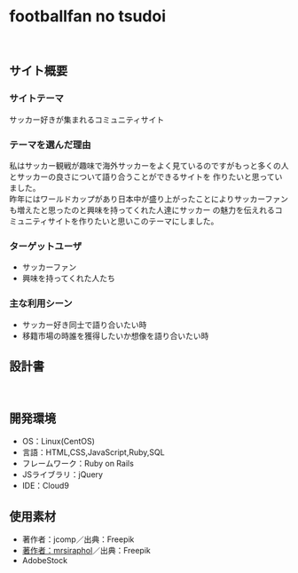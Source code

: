 # footballfan no tsudoi
​
## サイト概要
### サイトテーマ
サッカー好きが集まれるコミュニティサイト
​
### テーマを選んだ理由
私はサッカー観戦が趣味で海外サッカーをよく見ているのですがもっと多くの人とサッカーの良さについて語り合うことができるサイトを
作りたいと思っていました。<br>
昨年にはワールドカップがあり日本中が盛り上がったことによりサッカーファンも増えたと思ったのと興味を持ってくれた人達にサッカー
の魅力を伝えれるコミュニティサイトを作りたいと思いこのテーマにしました。
​
### ターゲットユーザ
- サッカーファン<br>
- 興味を持ってくれた人たち
​
### 主な利用シーン
- サッカー好き同士で語り合いたい時<br>
- 移籍市場の時誰を獲得したいか想像を語り合いたい時
​
## 設計書

​
## 開発環境
- OS：Linux(CentOS)
- 言語：HTML,CSS,JavaScript,Ruby,SQL
- フレームワーク：Ruby on Rails
- JSライブラリ：jQuery
- IDE：Cloud9
​
## 使用素材
- 著作者：jcomp</a>／出典：Freepik
- <a href="https://jp.freepik.com/free-photo/dirty-pattern-paint-room-block_1088379.htm#query=%E8%83%8C%E6%99%AF%E7%B4%A0%E6%9D%90&position=11&from_view=keyword&track=sph">著作者：mrsiraphol</a>／出典：Freepik
- AdobeStock

